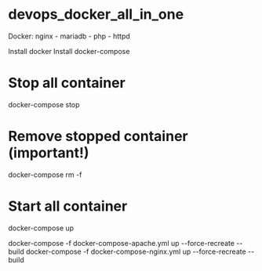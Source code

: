 # devops_docker_all_in_one
Docker: nginx - mariadb - php - httpd
<!-- requirement  -->
Install docker
Install docker-compose
<!-- Run command -->
# Stop all container
docker-compose stop
# Remove stopped container (important!)
docker-compose rm -f
# Start all container
docker-compose up
<!-- Run command with file -->
docker-compose -f docker-compose-apache.yml up --force-recreate --build
docker-compose -f docker-compose-nginx.yml up --force-recreate --build
<!-- docker command push an image -->
<!-- docker tag local-image:tagname reponame:tagname -->
<!-- docker push reponame:tagname -->
<!-- refer to https://github.com/CentOS/CentOS-Dockerfiles -->